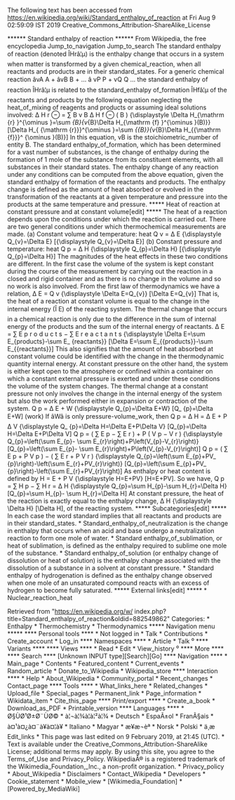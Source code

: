 The following text has been accessed from https://en.wikipedia.org/wiki/Standard_enthalpy_of_reaction at Fri Aug 9 02:59:09 IST 2019
Creative_Commons_Attribution-ShareAlike_License




















****** Standard enthalpy of reaction ******
From Wikipedia, the free encyclopedia
Jump_to_navigation Jump_to_search
The standard enthalpy of reaction (denoted ÎHrâ¦µ) is the enthalpy change that
occurs in a system when matter is transformed by a given chemical_reaction,
when all reactants and products are in their standard_states.
For a generic chemical reaction
      âvA A + âvB B + ... â vP P + vQ Q ...
the standard enthalpy of reaction ÎHrâ¦µ is related to the standard_enthalpy
of_formation ÎHfâ¦µ of the reactants and products by the following equation
neglecting the heat_of_mixing of reagents and products or assuming ideal
solutions involved:
         &#x0394;  H   r    &#x2296;   =  &#x2211;  B     v  B   &#x0394;  H
      f    &#x2296;   ( B )    {\displaystyle \Delta H_{\mathrm {r} }^{\ominus
      }=\sum _{B}{v_{B}\Delta H_{\mathrm {f} }^{\ominus }(B)}}  [\Delta H_{
      {\mathrm  {r}}}^{\ominus }=\sum _{{B}}{v_{B}\Delta H_{{\mathrm  {f}}}^
      {\ominus }(B)}]
In this equation, vB is the stoichiometric_number of entity B. The standard
enthalpy_of_formation, which has been determined for a vast number of
substances, is the change of enthalpy during the formation of 1 mole of the
substance from its constituent elements, with all substances in their standard
states.
The enthalpy change of any reaction under any conditions can be computed from
the above equation, given the standard enthalpy of formation of the reactants
and products. The enthalpy change is defined as the amount of heat absorbed or
evolved in the transformation of the reactants at a given temperature and
pressure into the products at the same temperature and pressure.
***** Heat of reaction at constant pressure and at constant volume[edit] *****
The heat of a reaction depends upon the conditions under which the reaction is
carried out. There are two general conditions under which thermochemical
measurements are made.
      (a) Constant volume and temperature: heat      Q  v   = &#x0394; E
      {\displaystyle Q_{v}=\Delta E}  [{\displaystyle Q_{v}=\Delta E}]
      (b) Constant pressure and temperature: heat      Q  p   = &#x0394; H
      {\displaystyle Q_{p}=\Delta H}  [{\displaystyle Q_{p}=\Delta H}]
The magnitudes of the heat effects in these two conditions are different. In
the first case the volume of the system is kept constant during the course of
the measurement by carrying out the reaction in a closed and rigid container
and as there is no change in the volume and so no work is also involved.
From the first law of thermodynamics we have a relation,     &#x0394; E =  Q  v
{\displaystyle \Delta E=Q_{v}}  [\Delta E=Q_{v}]
That is, the heat of a reaction at constant volume is equal to the change in
the internal energy (Î E) of the reacting system.
The thermal change that occurs in a chemical reaction is only due to the
difference in the sum of internal energy of the products and the sum of the
internal energy of reactants.
         &#x0394; E = &#x2211;  E  p r o d u c t s   &#x2212; &#x2211;  E  r e
      a c t a n t s     {\displaystyle \Delta E=\sum E_{products}-\sum E_
      {reactants}}  [\Delta E=\sum E_{{products}}-\sum E_{{reactants}}]
This also signifies that the amount of heat absorbed at constant volume could
be identified with the change in the thermodynamic quantity internal energy.
At constant pressure on the other hand, the system is either kept open to the
atmosphere or confined within a container on which a constant external pressure
is exerted and under these conditions the volume of the system changes. The
thermal change at a constant pressure not only involves the change in the
internal energy of the system but also the work performed either in expansion
or contraction of the system.
          Q  p   = &#x0394; E + W   {\displaystyle Q_{p}=\Delta E+W}  [Q_
      {p}=\Delta E+W] (work)
If âWâ is only pressure-volume_work, then
          Q  p   = &#x0394; H = &#x0394; E + P &#x0394; V   {\displaystyle Q_
      {p}=\Delta H=\Delta E+P\Delta V}  [Q_{p}=\Delta H=\Delta E+P\Delta V]
          Q  p   =  (  &#x2211;  E  p   &#x2212; &#x2211;  E  r    )  + P
      (   V  p   &#x2212;  V  r    )    {\displaystyle Q_{p}=\left(\sum E_{p}-
      \sum E_{r}\right)+P\left(V_{p}-V_{r}\right)}  [Q_{p}=\left(\sum E_{p}-
      \sum E_{r}\right)+P\left(V_{p}-V_{r}\right)]
          Q  p   =  (  &#x2211;  E  p   + P  V  p    )  &#x2212;  (  &#x2211;
      E  r   + P  V  r    )    {\displaystyle Q_{p}=\left(\sum E_{p}+PV_
      {p}\right)-\left(\sum E_{r}+PV_{r}\right)}  [Q_{p}=\left(\sum E_{p}+PV_
      {p}\right)-\left(\sum E_{r}+PV_{r}\right)]
As enthalpy or heat content is defined by     H = E + P V   {\displaystyle
H=E+PV}  [H=E+PV].
So we have,      Q  p   = &#x2211;  H  p   &#x2212; &#x2211;  H  r   = &#x0394;
H   {\displaystyle Q_{p}=\sum H_{p}-\sum H_{r}=\Delta H}  [Q_{p}=\sum H_{p}-
\sum H_{r}=\Delta H]
At constant pressure, the heat of the reaction is exactly equal to the enthalpy
change,     &#x0394; H   {\displaystyle \Delta H}  [\Delta H], of the reacting
system.
***** Subcategories[edit] *****
In each case the word standard implies that all reactants and products are in
their standard_states.
    * Standard_enthalpy_of_neutralization is the change in enthalpy that occurs
      when an acid and base undergo a neutralization reaction to form one mole
      of water.
    * Standard enthalpy_of_sublimation, or heat of sublimation, is defined as
      the enthalpy required to sublime one mole of the substance.
    * Standard enthalpy_of_solution (or enthalpy change of dissolution or heat
      of solution) is the enthalpy change associated with the dissolution of a
      substance in a solvent at constant pressure.
    * Standard enthalpy of hydrogenation is defined as the enthalpy change
      observed when one mole of an unsaturated compound reacts with an excess
      of hydrogen to become fully saturated.
***** External links[edit] *****
    * Nuclear_reaction_heat

Retrieved from "https://en.wikipedia.org/w/
index.php?title=Standard_enthalpy_of_reaction&oldid=882549862"
Categories:
    * Enthalpy
    * Thermochemistry
    * Thermodynamics
***** Navigation menu *****
**** Personal tools ****
    * Not logged in
    * Talk
    * Contributions
    * Create_account
    * Log_in
**** Namespaces ****
    * Article
    * Talk
⁰
**** Variants ****
**** Views ****
    * Read
    * Edit
    * View_history
⁰
**** More ****
**** Search ****
[Unknown INPUT type][Search][Go]
**** Navigation ****
    * Main_page
    * Contents
    * Featured_content
    * Current_events
    * Random_article
    * Donate_to_Wikipedia
    * Wikipedia_store
**** Interaction ****
    * Help
    * About_Wikipedia
    * Community_portal
    * Recent_changes
    * Contact_page
**** Tools ****
    * What_links_here
    * Related_changes
    * Upload_file
    * Special_pages
    * Permanent_link
    * Page_information
    * Wikidata_item
    * Cite_this_page
**** Print/export ****
    * Create_a_book
    * Download_as_PDF
    * Printable_version
**** Languages ****
    * Ø§ÙØ¹Ø±Ø¨ÙØ©
    * à¦¬à¦¾à¦à¦²à¦¾
    * Deutsch
    * EspaÃ±ol
    * FranÃ§ais
    * à¤¹à¤¿à¤¨à¥à¤¦à¥
    * Italiano
    * Magyar
    * æ¥æ¬èª
    * Norsk
    * Polski
    * ä¸­æ
Edit_links
    * This page was last edited on 9 February 2019, at 21:45 (UTC).
    * Text is available under the Creative_Commons_Attribution-ShareAlike
      License; additional terms may apply. By using this site, you agree to the
      Terms_of_Use and Privacy_Policy. WikipediaÂ® is a registered trademark of
      the Wikimedia_Foundation,_Inc., a non-profit organization.
    * Privacy_policy
    * About_Wikipedia
    * Disclaimers
    * Contact_Wikipedia
    * Developers
    * Cookie_statement
    * Mobile_view
    * [Wikimedia_Foundation]
    * [Powered_by_MediaWiki]
